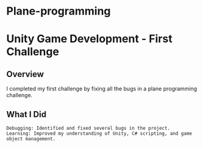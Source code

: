# Plane-programming

# Unity Game Development - First Challenge

## Overview

I completed my first challenge by fixing all the bugs in a plane programming challenge.

## What I Did

    Debugging: Identified and fixed several bugs in the project.
    Learning: Improved my understanding of Unity, C# scripting, and game object management.
